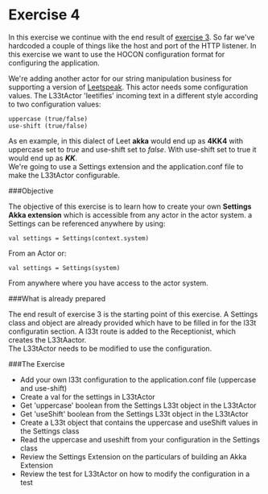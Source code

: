 Exercise 4
==========

In this exercise we continue with the end result of [exercise 3](http://github/RayRoestenburg/scala-io-exercise-3).
So far we've hardcoded a couple of things like the host and port of the HTTP listener. In this exercise we want to use the HOCON configuration format for configuring the application.

We're adding another actor for our string manipulation business for supporting a version of [Leetspeak](http://en.wikipedia.org/wiki/Leet).
This actor needs some configuration values. The L33tActor 'leetifies' incoming text in a different style according to two configuration values:

    uppercase (true/false) 
    use-shift (true/false)

As en example, in this dialect of Leet **akka** would end up as **4KK4** with uppercase set to *true* and use-shift set to *false*. With use-shift set to true it would end up as **$KK$**.   
We're going to use a Settings extension and the application.conf file to make the L33tActor configurable.

###Objective

The objective of this exercise is to learn how to create your own **Settings Akka extension** which is accessible from any actor in the actor system. a Settings can be referenced anywhere by using:

    val settings = Settings(context.system)  

From an Actor or:

    val settings = Settings(system)
    
From anywhere where you have access to the actor system.    

###What is already prepared

The end result of exercise 3 is the starting point of this exercise. A Settings class and object are already provided which have to be filled in for the l33t configuratin section.
A l33t route is added to the Receptionist, which creates the L33tAactor.  
The L33tActor needs to be modified to use the configuration.

###The Exercise

- Add your own l33t configuration to the application.conf file (uppercase and use-shift)
- Create a val for the settings in L33tActor
- Get 'uppercase' boolean from the Settings L33t object in the L33tActor
- Get 'useShift' boolean from the Settings L33t object in the L33tActor
- Create a L33t object that contains the uppercase and useShift values in the Settings class
- Read the uppercase and useshift from your configuration in the Settings class
- Review the Settings Extension on the particulars of building an Akka Extension
- Review the test for L33tActor on how to modify the configuration in a test

